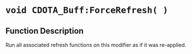 # `void CDOTA_Buff:ForceRefresh( )`
## Function Description
Run all associated refresh functions on this modifier as if it was re-applied.
